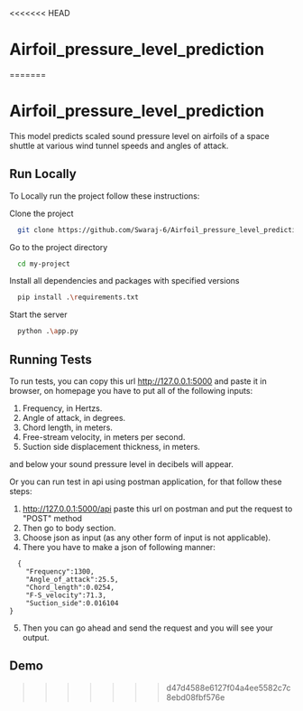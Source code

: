 <<<<<<< HEAD

# Airfoil_pressure_level_prediction
=======

# Airfoil_pressure_level_prediction

This model predicts scaled sound pressure level on airfoils of a space shuttle at various wind tunnel speeds and angles of attack.


## Run Locally

To Locally run the project follow these instructions:

Clone the project

```bash
  git clone https://github.com/Swaraj-6/Airfoil_pressure_level_prediction.git
```

Go to the project directory

```bash
  cd my-project
```

Install all dependencies and packages with specified versions

```bash
  pip install .\requirements.txt
```

Start the server

```bash
  python .\app.py
```


## Running Tests

To run tests, you can copy this url
http://127.0.0.1:5000 and paste it in browser, on homepage you have to put all of the following inputs:

1. Frequency, in Hertzs.
2. Angle of attack, in degrees.
3. Chord length, in meters.
4. Free-stream velocity, in meters per second.
5. Suction side displacement thickness, in meters.

and below your sound pressure level in decibels will appear.

Or you can run test in api using postman application, for that follow these steps:
1. http://127.0.0.1:5000/api paste this url on postman and put the request to "POST" method
2. Then go to body section.
3. Choose json as input (as any other form of input is not applicable).
4. There you have to make a json of following manner:

```
  {
    "Frequency":1300,
    "Angle_of_attack":25.5,
    "Chord_length":0.0254,
    "F-S_velocity":71.3,
    "Suction_side":0.016104
}
```
5. Then you can go ahead and send the request and you will see your output.

## Demo


>>>>>>> d47d4588e6127f04a4ee5582c7c8ebd08fbf576e
